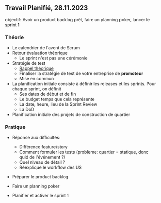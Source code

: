 ## Travail Planifié, 28.11.2023

objectif: Avoir un product backlog prêt, faire un planning poker, lancer le sprint 1  
### Théorie

- Le calendrier de l'avent de Scrum
- Retour évaluation théorique
  - Le sprint n'est pas une cérémonie
- Stratégie de test
  - [Rappel théorique](../Supports/Stratégie%20de%20test.pdf)
  - Finaliser la stratégie de test de votre entreprise de **promoteur**
  - Mise en commun
- La planification initiale consiste à définir les releases et les sprints. Pour chaque sprint, on définit
  - Ses dates de début et de fin
  - Le budget temps que cela représente
  - La date, heure, lieu de la Sprint Review
  - La DoD
- Planification initiale des projets de construction de quartier

### Pratique

- Réponse aux difficultés: 
  - Différence feature/story
  - Comment formuler les tests (problème: quartier = statique, donc quid de l'événement ?)
  - Quel niveau de détail ?
  - Réexplique le workflow des US

- Préparer le product backlog
- Faire un planning poker
- Planifier et activer le sprint 1